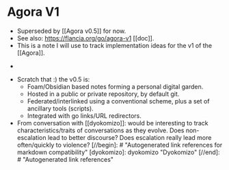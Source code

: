 # Agora V1
- Superseded by [[Agora v0.5]] for now.
- See also: https://flancia.org/go/agora-v1 [[doc]].
- This is a note I will use to track implementation ideas for the v1 of the [[Agora]].
- ~~~The v1 is [[Twitter]] plus [[Anagora]]~~~
- Scratch that :) the v0.5 is:
  - Foam/Obsidian based notes forming a personal digital garden.
  - Hosted in a public or private repository, by default git.
  - Federated/interlinked using a conventional scheme, plus a set of ancillary tools (scripts).
  - Integrated with go links/URL redirectors.
- From conversation with [[dyokomizo]]: would be interesting to track characteristics/traits of conversations as they evolve. Does non-escalation lead to better discourse? Does escalation really lead more often/quickly to violence?
[//begin]: # "Autogenerated link references for markdown compatibility"
[dyokomizo]: dyokomizo "Dyokomizo"
[//end]: # "Autogenerated link references"